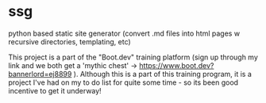# ssg
python based static site generator (convert .md files into html pages w recursive directories, templating, etc)

This project is a part of the "Boot.dev" training platform (sign up through my link and we both get a 'mythic chest' -> https://www.boot.dev?bannerlord=ej8899 ).  Although this is a part of this training program, it is a project I've had on my to do list for quite some time - so its been good incentive to get it underway!
